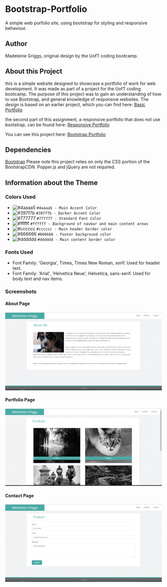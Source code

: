 # Bootstrap-Portfolio
A simple web porfolio site, using bootstrap for styling and responsive behaviour.

## Author
Madeleine Griggs, original design by the UofT coding bootcamp.

## About this Project
this is a simple website designed to showcase a portfolio of work for web development. It was made as part of a project for the UofT coding bootcamp. The purpose of this project was to gain an understanding of how to use Bootstrap, and general knowledge of responsive websites. The design is based on an earlier project, which you can find here:
[Basic Portfolio](https://madeleinegriggs.github.io/Basic-Portfolio/)

the second part of this assignment, a responsive portfolio that does not use bootstrap, can be found here:
[Responsive Portfolio](https://madeleinegriggs.github.io/Responsive-Portfolio/)

You can see this project here: [Bootstrap Portfolio](https://madeleinegriggs.github.io/Bootstrap-Portfolio/)

## Dependencies

[Bootstrap](https://getbootstrap.com/)
Please note this project relies on only the CSS portion of the BootstrapCDN. Popper.js and jQuery are not required.

## Information about the Theme

### Colors Used
- ![#4aaaa5](https://placehold.it/15/4aaaa5/000000?text=+) `#4aaaa5 - Main Accent Color`
- ![#397f7b](https://placehold.it/15/397f7b/000000?text=+) `#397f7b - Darker Accent Color`
- ![#777777](https://placehold.it/15/777777/000000?text=+) `#777777 - Standard Font Color`
- ![#ffffff](https://placehold.it/15/ffffff/000000?text=+) `#ffffff - Background of navbar and main content areas`
- ![#cccccc](https://placehold.it/15/cccccc/000000?text=+) `#cccccc - Main header border color`
- ![#666666](https://placehold.it/15/666666/000000?text=+) `#666666 - Footer background color`
- ![#dddddd](https://placehold.it/15/dddddd/000000?text=+) `#dddddd - Main content border color`

### Fonts Used
- Font Family: 'Georgia', Times, Times New Roman, serif. Used for header text.
- Font Family: 'Arial', 'Helvetica Neue', Helvetica, sans-serif. Used for body text and nav items.

### Screenshots

#### About Page

![Image of about page](assets/images/bootstrap_portfolio_about_screenshot.PNG)

#### Portfolio Page

![Image of portfolio page](assets/images/bootstrap_portfolio_portfolio_screenshot.PNG)

#### Contact Page

![Image of contact page](assets/images/bootstrap_portfolio_contact_screenshot.PNG)

